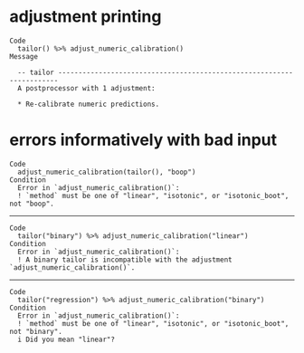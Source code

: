 # adjustment printing

    Code
      tailor() %>% adjust_numeric_calibration()
    Message
      
      -- tailor ----------------------------------------------------------------------
      A postprocessor with 1 adjustment:
      
      * Re-calibrate numeric predictions.

# errors informatively with bad input

    Code
      adjust_numeric_calibration(tailor(), "boop")
    Condition
      Error in `adjust_numeric_calibration()`:
      ! `method` must be one of "linear", "isotonic", or "isotonic_boot", not "boop".

---

    Code
      tailor("binary") %>% adjust_numeric_calibration("linear")
    Condition
      Error in `adjust_numeric_calibration()`:
      ! A binary tailor is incompatible with the adjustment `adjust_numeric_calibration()`.

---

    Code
      tailor("regression") %>% adjust_numeric_calibration("binary")
    Condition
      Error in `adjust_numeric_calibration()`:
      ! `method` must be one of "linear", "isotonic", or "isotonic_boot", not "binary".
      i Did you mean "linear"?

